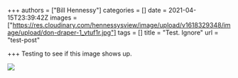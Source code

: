 +++
authors = ["Bill Hennessy"]
categories = []
date = 2021-04-15T23:39:42Z
images = ["https://res.cloudinary.com/hennessysview/image/upload/v1618329348/image/upload/don-draper-1_vtuf1r.jpg"]
tags = []
title = "Test. Ignore"
url = "test-post"

+++
Testing to see if this image shows up.

![](https://res.cloudinary.com/hennessysview/image/upload/v1618328383/image/upload/coyote_wufchm.gif)
